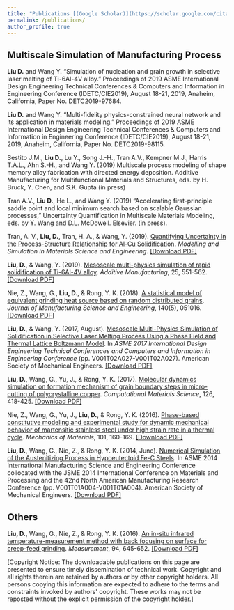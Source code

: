 ```yaml
---
title: "Publications [(Google Scholar)](https://scholar.google.com/citations?user=udTKihQAAAAJ&hl=en&oi=ao)"
permalink: /publications/
author_profile: true
---
```


## Multiscale Simulation of Manufacturing Process

**Liu D.** and Wang Y. “Simulation of nucleation and grain growth in selective laser melting of Ti-6Al-4V alloy.” Proceedings of 2019 ASME International Design Engineering Technical Conferences & Computers and Information in Engineering Conference (IDETC/CIE2019), August 18-21, 2019, Anaheim, California, Paper No. DETC2019-97684.

**Liu D.** and Wang Y. “Multi-fidelity physics-constrained neural network and its application in materials modeling.” Proceedings of 2019 ASME International Design Engineering Technical Conferences & Computers and Information in Engineering Conference (IDETC/CIE2019), August 18-21, 2019, Anaheim, California, Paper No. DETC2019-98115. 

Sestito J.M., **Liu D.**, Lu Y., Song J.-H., Tran A.V., Kempner M.J., Harris T.A.L., Ahn S.-H., and Wang Y. (2019) Multiscale process modeling of shape memory alloy fabrication with directed energy deposition. Additive Manufacturing for Multifunctional Materials and
Structures, eds. by H. Bruck, Y. Chen, and S.K. Gupta (in press) 

Tran A.V., **Liu D.**, He L., and Wang Y. (2019) “Accelerating first-principle saddle point and local minimum search based on scalable Gaussian processes,” Uncertainty Quantification in Multiscale Materials Modeling, eds. by Y. Wang and D.L. McDowell. Elsevier. (in press). 

Tran, A. V., **Liu, D.**, Tran, H. A., & Wang, Y. (2019). [Quantifying Uncertainty in the Process-Structure Relationship for Al-Cu Solidification](https://iopscience.iop.org/article/10.1088/1361-651X/ab2690/meta). *Modelling and Simulation in Materials Science and Engineering*. [[Download PDF]](https://dehaoliu.github.io/files/2019_MSMSE.pdf)

**Liu, D.**, & Wang, Y. (2019). [Mesoscale multi-physics simulation of rapid solidification of Ti-6Al-4V alloy](https://www.sciencedirect.com/science/article/pii/S2214860417306139). *Additive Manufacturing*, 25, 551-562. [[Download PDF]](https://dehaoliu.github.io/files/2019_Additive_Manufacturing.pdf)

Nie, Z., Wang, G., **Liu, D.**, & Rong, Y. K. (2018). [A statistical model of equivalent grinding heat source based on random distributed grains](https://manufacturingscience.asmedigitalcollection.asme.org/article.aspx?articleid=2666600). *Journal of Manufacturing Science and Engineering*, 140(5), 051016. [[Download PDF]](https://dehaoliu.github.io/files/2018_Journal_of_Manufacturing_Science_and_Engineering.pdf)

**Liu, D.**, & Wang, Y. (2017, August). [Mesoscale Multi-Physics Simulation of Solidification in Selective Laser Melting Process Using a Phase Field and Thermal Lattice Boltzmann Model](https://proceedings.asmedigitalcollection.asme.org/proceeding.aspx?articleid=2661856). In *ASME 2017 International Design Engineering Technical Conferences and Computers and Information in Engineering Conference* (pp. V001T02A027-V001T02A027). American Society of Mechanical Engineers. [[Download PDF]](https://dehaoliu.github.io/files/2017_IDETC.pdf)

**Liu, D.**, Wang, G., Yu, J., & Rong, Y. K. (2017). [Molecular dynamics simulation on formation mechanism of grain boundary steps in micro-cutting of polycrystalline copper](https://www.sciencedirect.com/science/article/pii/S0927025616304931). *Computational Materials Science*, 126, 418-425. [[Download PDF]](https://dehaoliu.github.io/files/2017_Computational_Materials_Science.pdf)

Nie, Z., Wang, G., Yu, J., **Liu, D.**, & Rong, Y. K. (2016). [Phase-based constitutive modeling and experimental study for dynamic mechanical behavior of martensitic stainless steel under high strain rate in a thermal cycle](https://www.sciencedirect.com/science/article/pii/S0167663616302034). *Mechanics of Materials*, 101, 160-169. [[Download PDF]](https://dehaoliu.github.io/files/2016_Mechanics_of_Materials.pdf)

**Liu, D.**, Wang, G., Nie, Z., & Rong, Y. K. (2014, June). [Numerical Simulation of the Austenitizing Process in Hypoeutectoid Fe-C Steels](https://proceedings.asmedigitalcollection.asme.org/proceeding.aspx?articleid=1913923). In ASME 2014 International Manufacturing Science and Engineering Conference collocated with the JSME 2014 International Conference on Materials and Processing and the 42nd North American Manufacturing Research Conference (pp. V001T01A004-V001T01A004). American Society of Mechanical Engineers. [[Download PDF]](https://dehaoliu.github.io/files/2014_MSEC.pdf)

## Others
**Liu, D.**, Wang, G., Nie, Z., & Rong, Y. K. (2016). [An in-situ infrared temperature-measurement method with back focusing on surface for creep-feed grinding](https://www.sciencedirect.com/science/article/pii/S0263224116305139). *Measurement*, 94, 645-652. [[Download PDF]](https://dehaoliu.github.io/files/2016_Measurement.pdf)

[Copyright Notice: The downloadable publications on this page are presented to ensure timely dissemination of technical work. Copyright and all rights therein are retained by authors or by other copyright holders. All persons copying this information are expected to adhere to the terms and constraints invoked by authors' copyright. These works may not be reposted without the explicit permission of the copyright holder.]
